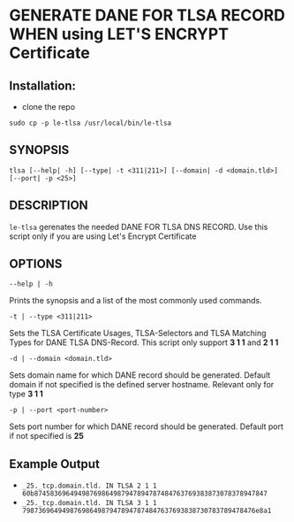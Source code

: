 # GENERATE DANE FOR TLSA RECORD WHEN using LET'S ENCRYPT Certificate

## Installation:
- clone the repo

`sudo cp -p le-tlsa /usr/local/bin/le-tlsa`

## SYNOPSIS
    tlsa [--help| -h] [--type| -t <311|211>] [--domain| -d <domain.tld>] [--port| -p <25>]

## DESCRIPTION
`le-tlsa` gerenates the needed DANE FOR TLSA DNS RECORD.
  Use this script only if you are using Let's Encrypt Certificate

## OPTIONS
`--help | -h`

Prints the synopsis and a list of the most commonly used commands.

`-t | --type <311|211>`

Sets the TLSA Certificate Usages, TLSA-Selectors and TLSA Matching Types for DANE TLSA DNS-Record. This script only support **3 1 1** and **2 1 1**

`-d | --domain <domain.tld>`

Sets domain name for which DANE record should be generated. Default domain if not specified is the defined server hostname. Relevant only for type **3 1 1**

`-p | --port <port-number>`

Sets port number for which DANE record should be generated. Default port if not specified is **25**

## Example Output

- `_25._tcp.domain.tld. IN TLSA 2 1 1 60b87458369649498769864987947894787484763769383873078378947847`
- `_25._tcp.domain.tld. IN TLSA 3 1 1 79873696494987698649879478947874847637693838730783789478476e8a1`
